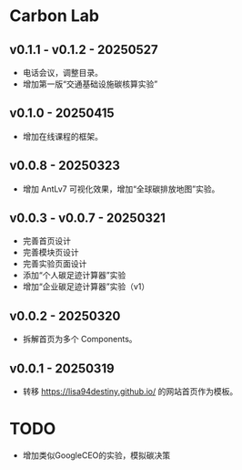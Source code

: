 # Carbon Lab

## v0.1.1 - v0.1.2 - 20250527
- 电话会议，调整目录。
- 增加第一版“交通基础设施碳核算实验”

## v0.1.0 - 20250415
- 增加在线课程的框架。

## v0.0.8 - 20250323
- 增加 AntLv7 可视化效果，增加“全球碳排放地图”实验。

## v0.0.3 - v0.0.7 - 20250321
- 完善首页设计
- 完善模块页设计
- 完善实验页面设计
- 添加“个人碳足迹计算器”实验
- 增加“企业碳足迹计算器”实验（v1）

## v0.0.2 - 20250320
- 拆解首页为多个 Components。

## v0.0.1 - 20250319
- 转移 https://lisa94destiny.github.io/ 的网站首页作为模板。


# TODO
- 增加类似GoogleCEO的实验，模拟碳决策
